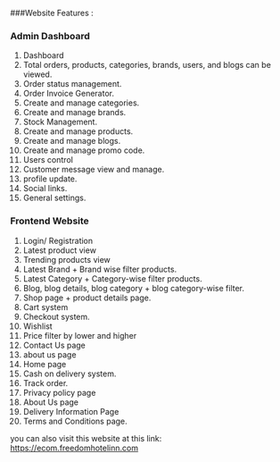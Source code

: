 ###Website Features :
### Admin Dashboard ###
1. Dashboard
2. Total orders, products, categories, brands, users, and blogs can be viewed.
3. Order status management.
4. Order Invoice Generator.
5. Create and manage categories.
6. Create and manage brands.
7. Stock Management.
8. Create and manage products.
9. Create and manage blogs.
10. Create and manage promo code.
11. Users control
12. Customer message view and manage.
13. profile update.
14.  Social links.
15. General settings.
### Frontend Website ###
1. Login/ Registration
2. Latest product view
3. Trending products view
4. Latest Brand + Brand wise filter products.
5. Latest Category + Category-wise filter products.
6. Blog, blog details, blog category + blog category-wise filter. 
7. Shop page + product details page. 
8. Cart system
9. Checkout system.
10. Wishlist
11. Price filter by lower and higher
12. Contact Us page
13. about us page
14. Home page
15. Cash on delivery system.
16. Track order.
17. Privacy policy page
18. About Us page 
19. Delivery Information Page
20. Terms and Conditions page.
    
you can also visit this website at this link: https://ecom.freedomhotelinn.com
